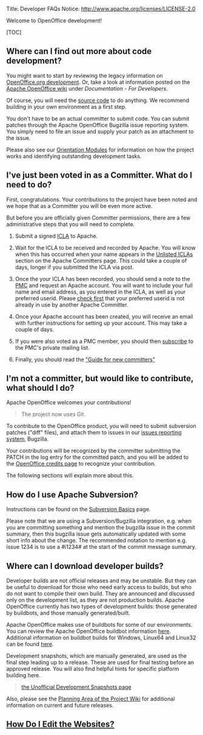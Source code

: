 Title: Developer FAQs
Notice: http://www.apache.org/licenses/LICENSE-2.0

Welcome to OpenOffice development! 

[TOC]

## Where can I find out more about code development?

You might want to start by reviewing the legacy information on [OpenOffice.org
development](https://www.openoffice.org/development/). Or, take
a look at information posted on the [Apache OpenOffice wiki](https://wiki.openoffice.org/wiki/Main_Page)
under *Documentation - For Developers*.

Of course, you will need the [source code](/source.html) to do anything. We recommend building in your own environment as a first step.

You don't have to be an actual committer to submit code. You can submit patches through
the Apache OpenOffice Bugzilla issue reporting system. You simply need to file an issue
and supply your patch as an attachment to the issue.

Please also see our [Orientation Modules](/orientation/index.html) for information on how the project works and identifying outstanding development tasks.

## I've just been voted in as a Committer. What do I need to do?

First, congratulations. Your contributions to the project have been noted and we 
hope that as a Committer you will be even more active.

But before you are officially given Committer permissions, there are a few 
administrative steps that you will need to complete. 

1. Submit a signed [ICLA][4] to Apache.
1. Wait for the ICLA to be received and recorded by Apache. You will know 
   when this has occurred when your name appears in the [Unlisted ICLAs][5] section 
   on the Apache Committers page. This could take a couple of days, longer if you
   submitted the ICLA via post.
1. Once the your ICLA has been recorded, you should send a note to the [PMC][6] 
   and request an Apache account. You will want to include your full name and email address, 
   as you entered in the ICLA, as well as your preferred userid. Please [check first][7] 
   that your preferred userid is not already in use by another Apache Committer.
1. Once your Apache account has been created, you will receive an email with
   further instructions for setting up your account. This may take a couple of days.
1. If you were also voted as a PMC member, you should then [subscribe][8] to the 
   PMC's private mailing list.

1. Finally, you should read the ["Guide for new committers"][9]


## I'm not a committer, but would like to contribute, what should I do? 

Apache OpenOffice welcomes your contributions!

> The project now uses Git.

To contribute to the OpenOffice product, you will need to submit subversion patches ("diff" files), and attach them to issues in our [issues reporting system](https://bz.apache.org/ooo/), Bugzilla.

Your contributions will be recognized by the committer submitting the PATCH in the
log entry for the committed patch, and you will be added to the [OpenOffice credits page](https://www.openoffice.org/welcome/credits.html)
to recognize your contribution.

The following sections will explain more about this.

## How do I use Apache Subversion?

Instructions can be found on the [Subversion Basics][11] page.

Please note that we are using a Subversion/Bugzilla integration,
e.g. when you are committing something and mention the bugzilla issue in
the commit summary, then this bugzilla issue gets automatically updated
with some short info about the change. The recommended notation to mention
e.g. issue 1234 is to use a #i1234# at the start of the commit message summary.



## Where can I download developer builds?

Developer builds are not official releases and may be unstable. But they can be useful to download for those who 
need early access to builds, but who do not want to compile their own build. They are announced and discussed only on the development list, as they are not production builds. Apache OpenOffice currently has two types of development builds: those generated by buildbots, and those manually generated/built.

Apache OpenOffice makes use of buildbots for some of our environments. You can review the Apache OpenOffice buildbot information [here][16]. Additional information on buildbot builds for Windows, Linux64 and Linux32 can be found [here][13].

Development snapshots, which are manually generated, are used as the final step leading up to a release. These are used for final testing before an approved release. You will also find helpful hints for specific platform building here.

> [the Unofficial Development Snapshots page](https://cwiki.apache.org/confluence/display/OOOUSERS/Development+Snapshot+Builds)


Also, please see the [Planning Area of the Project Wiki](https://cwiki.apache.org/confluence/display/OOOUSERS/Project+Planning) for
additional information on current and future releases.

## [How Do I Edit the Websites?][10]



  [1]: http://www.simpleeditions.com/59001/markdown-an-introduction
  [2]: https://svn.apache.org/repos/asf/openoffice/site
  [3]: /docs/edit-cms.html
  [4]: https://www.apache.org/licenses/icla.txt
  [5]: https://people.apache.org/committer-index.html#unlistedclas
  [6]: mailto:private@openoffice.apache.org
  [7]: https://people.apache.org/committer-index.html
  [8]: mailto:private-subscribe@openoffice.apache.org
  [9]: https://www.apache.org/dev/new-committers-guide.html
  [10]: website-local.html
  [11]: svn-basics.html
  [12]: https://svn.apache.org/repos/asf/openoffice/ooo-site
  [13]: https://www.openoffice.org/download/devbuilds.html
  [14]: http://www.raphaelbircher.ch/devsnap.php
  [15]: http://people.apache.org/~arielch/packages/
  [16]: https://cwiki.apache.org/confluence/display/OOOUSERS/Buildbot+info
